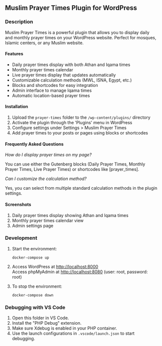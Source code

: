 ## Muslim Prayer Times Plugin for WordPress

### Description

Muslim Prayer Times is a powerful plugin that allows you to display daily and monthly prayer times on your WordPress website. Perfect for mosques, Islamic centers, or any Muslim website.

#### Features
* Daily prayer times display with both Athan and Iqama times
* Monthly prayer times calendar
* Live prayer times display that updates automatically
* Customizable calculation methods (MWL, ISNA, Egypt, etc.)
* Blocks and shortcodes for easy integration
* Admin interface to manage Iqama times
* Automatic location-based prayer times

#### Installation

1. Upload the `prayer-times` folder to the `/wp-content/plugins/` directory
2. Activate the plugin through the 'Plugins' menu in WordPress
3. Configure settings under Settings > Muslim Prayer Times
4. Add prayer times to your posts or pages using blocks or shortcodes

#### Frequently Asked Questions

*How do I display prayer times on my page?*

You can use either the Gutenberg blocks (Daily Prayer Times, Monthly Prayer Times, Live Prayer Times) or shortcodes like [prayer_times].

*Can I customize the calculation method?*

Yes, you can select from multiple standard calculation methods in the plugin settings.

#### Screenshots

1. Daily prayer times display showing Athan and Iqama times
2. Monthly prayer times calendar view
3. Admin settings page

### Development

1. Start the environment:
   ```
   docker-compose up
   ```

2. Access WordPress at [http://localhost:8000](http://localhost:8000)  
   Access phpMyAdmin at [http://localhost:8080](http://localhost:8080) (user: root, password: root)

3. To stop the environment:
   ```
   docker-compose down
   ```

### Debugging with VS Code

1. Open this folder in VS Code.
2. Install the "PHP Debug" extension.
3. Make sure Xdebug is enabled in your PHP container.
4. Use the launch configurations in `.vscode/launch.json` to start debugging.

